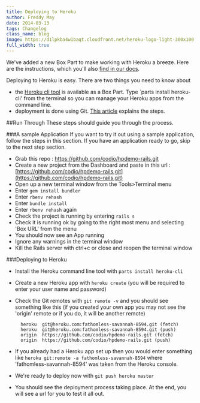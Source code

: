 ```yaml
---
title: Deploying to Heroku
author: Freddy May
date: 2014-03-13
tags: Changelog
class_name: blog
image: https://d1lpkba4w1baqt.cloudfront.net/heroku-logo-light-300x100.png
full_width: true
---
```


We've added a new Box Part to make working with Heroku a breeze. Here are the instructions, which you'll also [find in our docs](/docs/boxes/specific-tasks/heroku).

Deploying to Heroku is easy. There are two things you need to know about

- the [Heroku cli tool](https://devcenter.heroku.com/articles/heroku-command) is available as a Box Part. Type `parts install heroku-cli' from the terminal so you can manage your Heroku apps from the command line.
- deployment is done using Git. [This article](https://devcenter.heroku.com/articles/git) explains the steps.

##Run Through
These steps should guide you through the process.

###A sample Application
If you want to try it out using a sample application, follow the steps in this section. If you have an application ready to go, skip to the next step section.

- Grab this repo : https://github.com/codio/hpdemo-rails.git
- Create a new project from the Dashboard and paste in this url : [https://github.com/codio/hpdemo-rails.git](https://github.com/codio/hpdemo-rails.git)
- Open up a new terminal window from the Tools>Terminal menu
- Enter `gem install bundler`
- Enter `rbenv rehash`
- Enter `bundle install`
- Enter `rbenv rehash` again
- Check the project is running by entering `rails s`
- Check it is running ok by going to the right most menu and selecting 'Box URL' from the menu
- You should now see an App running
- Ignore any warnings in the terminal window
- Kill the Rails server with ctrl+c or close and reopen the terminal window

###Deploying to Heroku

- Install the Heroku command line tool with `parts install heroku-cli`
- Create a new Heroku app with `heroku create` (you will be required to enter your user name and password)
- Check the Git remotes with `git remote -v` and you should see something like this (if you created your own app you may not see the 'origin' remote or if you do, it will be another remote)

		heroku  git@heroku.com:fathomless-savannah-8594.git (fetch)
		heroku  git@heroku.com:fathomless-savannah-8594.git (push)
		origin  https://github.com/codio/hpdemo-rails.git (fetch)
		origin  https://github.com/codio/hpdemo-rails.git (push)

- If you already had a Heroku app set up then you would enter something like `heroku git:remote -a fathomless-savannah-8594` where 'fathomless-savannah-8594' was taken from the Heroku console.

- We're ready to deploy now with `git push heroku master`
- You should see the deployment process taking place. At the end, you will see a url for you to test it all out.



